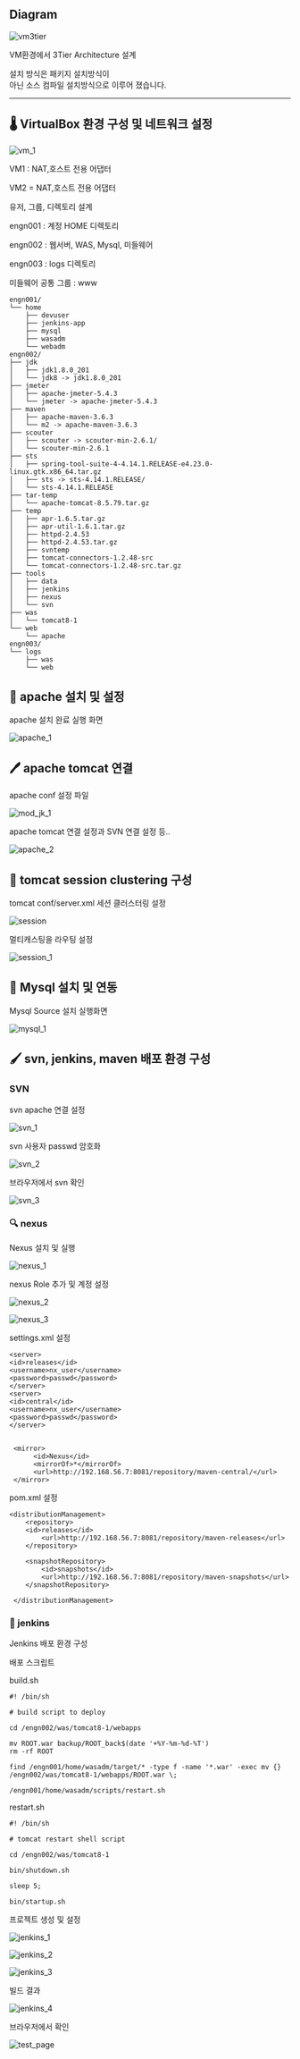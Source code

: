 
## Diagram

![vm3tier](https://github.com/im-happy-coder/vm3Tier_Design/blob/main/img/vm3tier.jpg?raw=true)

VM환경에서 3Tier Architecture 설계

설치 방식은 패키지 설치방식이 </br>아닌 소스 컴파일 설치방식으로 이루어 졌습니다.

---

## 🌡 VirtualBox 환경 구성 및 네트워크 설정

![vm_1](https://github.com/im-happy-coder/vm3Tier_Design/blob/main/img/vm_1.PNG?raw=true)

VM1 : NAT,호스트 전용 어댑터

VM2 = NAT,호스트 전용 어댑터

유저, 그룹, 디렉토리 설계

engn001 : 계정 HOME 디렉토리

engn002 : 웹서버, WAS, Mysql, 미들웨어

engn003 : logs 디렉토리

미들웨어 공통 그룹 : www

```shell
engn001/
└── home
    ├── devuser
    ├── jenkins-app
    ├── mysql
    ├── wasadm
    └── webadm
engn002/
├── jdk
│   ├── jdk1.8.0_201
│   └── jdk8 -> jdk1.8.0_201
├── jmeter
│   ├── apache-jmeter-5.4.3
│   └── jmeter -> apache-jmeter-5.4.3
├── maven
│   ├── apache-maven-3.6.3
│   └── m2 -> apache-maven-3.6.3
├── scouter
│   ├── scouter -> scouter-min-2.6.1/
│   └── scouter-min-2.6.1
├── sts
│   ├── spring-tool-suite-4-4.14.1.RELEASE-e4.23.0-linux.gtk.x86_64.tar.gz
│   ├── sts -> sts-4.14.1.RELEASE/
│   └── sts-4.14.1.RELEASE
├── tar-temp
│   └── apache-tomcat-8.5.79.tar.gz
├── temp
│   ├── apr-1.6.5.tar.gz
│   ├── apr-util-1.6.1.tar.gz
│   ├── httpd-2.4.53
│   ├── httpd-2.4.53.tar.gz
│   ├── svntemp
│   ├── tomcat-connectors-1.2.48-src
│   └── tomcat-connectors-1.2.48-src.tar.gz
├── tools
│   ├── data
│   ├── jenkins
│   ├── nexus
│   └── svn
├── was
│   └── tomcat8-1
└── web
    └── apache
engn003/
└── logs
    ├── was
    └── web

```

## 🔑 apache 설치 및 설정

apache 설치 완료 실행 화면

![apache_1](https://github.com/im-happy-coder/vm3Tier_Design/blob/main/img/apache_1.PNG?raw=true)


## 🖊 apache tomcat 연결

apache conf 설정 파일

![mod_jk_1](https://github.com/im-happy-coder/vm3Tier_Design/blob/main/img/mod_jk_1.PNG?raw=true)

apache tomcat 연결 설정과 SVN 연결 설정 등..

![apache_2](https://github.com/im-happy-coder/vm3Tier_Design/blob/main/img/apache_2.PNG?raw=true)

## 📮 tomcat session clustering 구성

tomcat conf/server.xml 세션 클러스터링 설정

![session](https://github.com/im-happy-coder/vm3Tier_Design/blob/main/img/session.PNG?raw=true)

멀티캐스팅을 라우팅 설정

![session_1](https://github.com/im-happy-coder/vm3Tier_Design/blob/main/img/session_1.PNG?raw=true)

## 📍 Mysql 설치 및 연동

Mysql Source 설치 실행화면

![mysql_1](https://github.com/im-happy-coder/vm3Tier_Design/blob/main/img/mysql_1.PNG?raw=true)

## 🖌 svn, jenkins, maven 배포 환경 구성

### SVN

svn apache 연결 설정

![svn_1](https://github.com/im-happy-coder/vm3Tier_Design/blob/main/img/svn_1.PNG?raw=true)

svn 사용자 passwd 암호화

![svn_2](https://github.com/im-happy-coder/vm3Tier_Design/blob/main/img/svn_2.PNG?raw=true)

브라우저에서 svn 확인

![svn_3](https://github.com/im-happy-coder/vm3Tier_Design/blob/main/img/svn_3.PNG?raw=true)

### 🔍 nexus

Nexus 설치 및 실행

![nexus_1](https://github.com/im-happy-coder/vm3Tier_Design/blob/main/img/nexus_1.PNG?raw=true)

nexus Role 추가 및 계정 설정

![nexus_2](https://github.com/im-happy-coder/vm3Tier_Design/blob/main/img/nexus_2.PNG?raw=true)

![nexus_3](https://github.com/im-happy-coder/vm3Tier_Design/blob/main/img/nexus_3.PNG?raw=true)

settings.xml 설정

```
<server>
<id>releases</id>
<username>nx_user</username>
<password>passwd</password>
</server>
<server>
<id>central</id>
<username>nx_user</username>
<password>passwd</password>
</server>


 <mirror>
      <id>Nexus</id>
      <mirrorOf>*</mirrorOf>
      <url>http://192.168.56.7:8081/repository/maven-central/</url>
 </mirror>
```

pom.xml 설정

```
<distributionManagement> 
    <repository>
	<id>releases</id>
        <url>http://192.168.56.7:8081/repository/maven-releases</url>
    </repository>

    <snapshotRepository>
        <id>snapshots</id>
        <url>http://192.168.56.7:8081/repository/maven-snapshots</url>
    </snapshotRepository>

 </distributionManagement>
```

### 📒 jenkins

Jenkins 배포 환경 구성

배포 스크립트

build.sh
```shell
#! /bin/sh

# build script to deploy

cd /engn002/was/tomcat8-1/webapps

mv ROOT.war backup/ROOT_back$(date '+%Y-%m-%d-%T')
rm -rf ROOT

find /engn001/home/wasadm/target/* -type f -name '*.war' -exec mv {} /engn002/was/tomcat8-1/webapps/ROOT.war \;

/engn001/home/wasadm/scripts/restart.sh
```

restart.sh
```shell
#! /bin/sh

# tomcat restart shell script

cd /engn002/was/tomcat8-1

bin/shutdown.sh

sleep 5;

bin/startup.sh

```

프로젝트 생성 및 설정

![jenkins_1](https://github.com/im-happy-coder/vm3Tier_Design/blob/main/img/jenkins_1.PNG?raw=true)

![jenkins_2](https://github.com/im-happy-coder/vm3Tier_Design/blob/main/img/jenkins_2.PNG?raw=true)

![jenkins_3](https://github.com/im-happy-coder/vm3Tier_Design/blob/main/img/jenkins_3.PNG?raw=true)

빌드 결과

![jenkins_4](https://github.com/im-happy-coder/vm3Tier_Design/blob/main/img/jenkins_4.PNG?raw=true)

브라우저에서 확인

![test_page](https://github.com/im-happy-coder/vm3Tier_Design/blob/main/img/test_page.PNG?raw=true)
